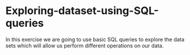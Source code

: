 # Exploring-dataset-using-SQL-queries
In this exercise we are going to use basic SQL queries to explore the data sets which will allow us perform different operations on our data. 
